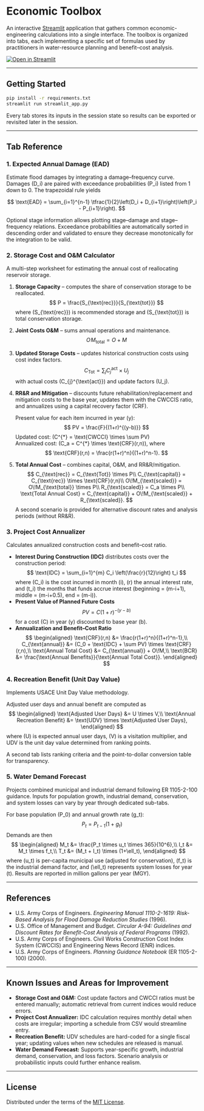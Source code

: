 # Economic Toolbox

An interactive [Streamlit](https://streamlit.io/) application that gathers common economic-engineering calculations into a single interface.  The toolbox is organized into tabs, each implementing a specific set of formulas used by practitioners in water-resource planning and benefit–cost analysis.

[![Open in Streamlit](https://static.streamlit.io/badges/streamlit_badge_black_white.svg)](https://blank-app-template.streamlit.app/)

---

## Getting Started

```bash
pip install -r requirements.txt
streamlit run streamlit_app.py
```

Every tab stores its inputs in the session state so results can be exported or revisited later in the session.

---

## Tab Reference

### 1. Expected Annual Damage (EAD)
Estimate flood damages by integrating a damage–frequency curve.  Damages \(D_i\) are paired with exceedance probabilities \(P_i\) listed from 1 down to 0.  The trapezoidal rule yields

$$
\text{EAD} = \sum_{i=1}^{n-1} \tfrac{1}{2}\left(D_i + D_{i+1}\right)\left(P_i - P_{i+1}\right).
$$

Optional stage information allows plotting stage–damage and stage–frequency relations.  Exceedance probabilities are automatically sorted in descending order and validated to ensure they decrease monotonically for the integration to be valid.

### 2. Storage Cost and O&M Calculator
A multi-step worksheet for estimating the annual cost of reallocating reservoir storage.

1. **Storage Capacity** – computes the share of conservation storage to be reallocated.
   $$
   P = \frac{S_{\text{rec}}}{S_{\text{tot}}}
   $$
   where \(S_{\text{rec}}\) is recommended storage and \(S_{\text{tot}}\) is total conservation storage.

2. **Joint Costs O&M** – sums annual operations and maintenance.
   $$
   O\!M_{\text{total}} = O + M
   $$

3. **Updated Storage Costs** – updates historical construction costs using cost index factors.
   $$
   C_{\text{Tot}} = \sum_{j} C_{j}^{\text{act}} \times U_{j}
   $$
   with actual costs \(C_{j}^{\text{act}}\) and update factors \(U_j\).

4. **RR&R and Mitigation** – discounts future rehabilitation/replacement and mitigation costs to the base year, updates them with the CWCCIS ratio, and annualizes using a capital recovery factor (CRF).

   Present value for each item incurred in year \(y\):
   $$
   PV = \frac{F}{(1+r)^{(y-b)}}
   $$
   Updated cost: \(C^{\*} = \text{CWCCI} \times \sum PV\)  
   Annualized cost: \(C_a = C^{\*} \times \text{CRF}(r,n)\), where
   $$
   \text{CRF}(r,n) = \frac{r(1+r)^n}{(1+r)^n-1}.
   $$

5. **Total Annual Cost** – combines capital, O&M, and RR&R/mitigation.
   $$
   C_{\text{rec}} = C_{\text{Tot}} \times P\\
   C_{\text{capital}} = C_{\text{rec}} \times \text{CRF}(r,n)\\
   O\!M_{\text{scaled}} = O\!M_{\text{total}} \times P\\
   R_{\text{scaled}} = C_a \times P\\
   \text{Total Annual Cost} = C_{\text{capital}} + O\!M_{\text{scaled}} + R_{\text{scaled}}.
   $$
   A second scenario is provided for alternative discount rates and analysis periods (without RR&R).

### 3. Project Cost Annualizer
Calculates annualized construction costs and benefit–cost ratio.

* **Interest During Construction (IDC)** distributes costs over the construction period:
  $$
  \text{IDC} = \sum_{i=1}^{m} C_i \left(\frac{r}{12}\right) t_i
  $$
  where \(C_i\) is the cost incurred in month \(i\), \(r\) the annual interest rate, and \(t_i\) the months that funds accrue interest (beginning = \(m-i+1\), middle = \(m-i+0.5\), end = \(m-i\)).
* **Present Value of Planned Future Costs**
  $$
  PV = C (1+r)^{-(y-b)}
  $$
  for a cost \(C\) in year \(y\) discounted to base year \(b\).
* **Annualization and Benefit–Cost Ratio**
  $$
  \begin{aligned}
  \text{CRF}(r,n) &= \frac{r(1+r)^n}{(1+r)^n-1},\\
  C_{\text{annual}} &= (C_0 + \text{IDC} + \sum PV) \times \text{CRF}(r,n),\\
  \text{Annual Total Cost} &= C_{\text{annual}} + O\!M,\\
  \text{BCR} &= \frac{\text{Annual Benefits}}{\text{Annual Total Cost}}.
  \end{aligned}
  $$

### 4. Recreation Benefit (Unit Day Value)
Implements USACE Unit Day Value methodology.

Adjusted user days and annual benefit are computed as
$$
\begin{aligned}
\text{Adjusted User Days} &= U \times V,\\
\text{Annual Recreation Benefit} &= \text{UDV} \times \text{Adjusted User Days},
\end{aligned}
$$
where \(U\) is expected annual user days, \(V\) is a visitation multiplier, and UDV is the unit day value determined from ranking points.

A second tab lists ranking criteria and the point-to-dollar conversion table for transparency.

### 5. Water Demand Forecast
Projects combined municipal and industrial demand following ER 1105-2-100 guidance.  Inputs for population growth, industrial demand, conservation, and system losses can vary by year through dedicated sub-tabs.

For base population \(P_0\) and annual growth rate \(g_t\):
$$
P_t = P_{t-1} (1+g_t)
$$
Demands are then
$$
\begin{aligned}
M_t &= \frac{P_t \times u_t \times 365}{10^6},\\
I_t &= M_t \times f_t,\\
T_t &= (M_t + I_t) \times (1+\ell_t),
\end{aligned}
$$
where \(u_t\) is per-capita municipal use (adjusted for conservation), \(f_t\) is the industrial demand factor, and \(\ell_t\) represents system losses for year \(t\).  Results are reported in million gallons per year (MGY).

---

## References
- U.S. Army Corps of Engineers. *Engineering Manual 1110-2-1619: Risk-Based Analysis for Flood Damage Reduction Studies* (1996).
- U.S. Office of Management and Budget. *Circular A-94: Guidelines and Discount Rates for Benefit-Cost Analysis of Federal Programs* (1992).
- U.S. Army Corps of Engineers. Civil Works Construction Cost Index System (CWCCIS) and Engineering News Record (ENR) indices.
- U.S. Army Corps of Engineers. *Planning Guidance Notebook* (ER 1105-2-100) (2000).

---

## Known Issues and Areas for Improvement

- **Storage Cost and O&M:** Cost update factors and CWCCI ratios must be entered manually; automatic retrieval from current indices would reduce errors.
- **Project Cost Annualizer:** IDC calculation requires monthly detail when costs are irregular; importing a schedule from CSV would streamline entry.
- **Recreation Benefit:** UDV schedules are hard-coded for a single fiscal year; updating values when new schedules are released is manual.
- **Water Demand Forecast:** Supports year-specific growth, industrial demand, conservation, and loss factors. Scenario analysis or probabilistic inputs could further enhance realism.

---

## License

Distributed under the terms of the [MIT License](LICENSE).

